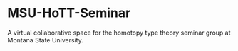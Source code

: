 # MSU-HoTT-Seminar
A virtual collaborative space for the homotopy type theory seminar group at Montana State University.
